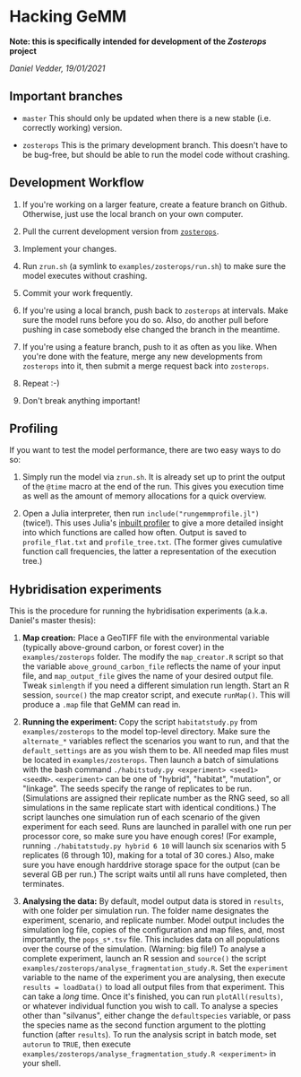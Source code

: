 # Hacking GeMM

**Note: this is specifically intended for development of the *Zosterops* project**

*Daniel Vedder, 19/01/2021*

## Important branches

- `master` This should only be updated when there is a new stable (i.e. correctly working) version.

- `zosterops` This is the primary development branch. This doesn't have to be bug-free, but should
  be able to run the model code without crashing.
  
  
## Development Workflow

1. If you're working on a larger feature, create a feature branch on Github. Otherwise, just use
   the local branch on your own computer.

2. Pull the current development version from [`zosterops`](https://github.com/lleiding/gemm/tree/zosterops).

3. Implement your changes.

4. Run `zrun.sh` (a symlink to `examples/zosterops/run.sh`) to make sure the model executes without crashing.

5. Commit your work frequently.

6. If you're using a local branch, push back to `zosterops` at intervals. Make sure the model runs
   before you do so. Also, do another pull before pushing in case somebody else changed the branch
   in the meantime.
   
7. If you're using a feature branch, push to it as often as you like. When you're done with the
   feature, merge any new developments from `zosterops` into it, then submit a merge request
   back into `zosterops`.
   
8. Repeat :-)

9. Don't break anything important!


## Profiling

If you want to test the model performance, there are two easy ways to do so:

1. Simply run the model via `zrun.sh`. It is already set up to print the output of the `@time`
   macro at the end of the run. This gives you execution time as well as the amount of memory
   allocations for a quick overview.
   
2. Open a Julia interpreter, then run `include("rungemmprofile.jl")` (twice!). This uses Julia's 
   [inbuilt profiler](https://docs.julialang.org/en/v1/manual/profile/) to give a more detailed
   insight into which functions are called how often. Output is saved to `profile_flat.txt` and
   `profile_tree.txt`. (The former gives cumulative function call frequencies, the latter a
   representation of the execution tree.)


## Hybridisation experiments

This is the procedure for running the hybridisation experiments (a.k.a. Daniel's master thesis):

1. **Map creation:** Place a GeoTIFF file with the environmental variable (typically above-ground
   carbon, or forest cover) in the `examples/zosterops` folder. The modify the `map_creator.R`
   script so that the variable `above_ground_carbon_file` reflects the name of your input file,
   and `map_output_file` gives the name of your desired output file. Tweak `simlength` if you
   need a different simulation run length. Start an R session, `source()` the map creator script, 
   and execute `runMap()`. This will produce a `.map` file that GeMM can read in.
   
2. **Running the experiment:** Copy the script `habitatstudy.py` from `examples/zosterops` to
   the model top-level directory. Make sure the `alternate_*` variables reflect the scenarios
   you want to run, and that the `default_settings` are as you wish them to be. All needed
   map files must be located in `examples/zosterops`. Then launch a batch of simulations with
   the bash command `./habitstudy.py <experiment> <seed1> <seedN>`. `<experiment>` can be
   one of "hybrid", "habitat", "mutation", or "linkage". The seeds specify the range of replicates
   to be run. (Simulations are assigned their replicate number as the RNG seed, so all simulations
   in the same replicate start with identical conditions.) The script launches one simulation run
   of each scenario of the given experiment for each seed. Runs are launched in parallel with one
   run per processor core, so make sure you have enough cores! (For example, running
   `./habitatstudy.py hybrid 6 10` will launch six scenarios with 5 replicates (6 through 10),
   making for a total of 30 cores.) Also, make sure you have enough harddrive storage space for
   the output (can be several GB per run.) The script waits until all runs have completed, then 
   terminates.
   
3. **Analysing the data:** By default, model output data is stored in `results`, with one folder
   per simulation run. The folder name designates the experiment, scenario, and replicate number.
   Model output includes the simulation log file, copies of the configuration and map files, and,
   most importantly, the `pops_s*.tsv` file. This includes data on all populations over the
   course of the simulation. (Warning: big file!) To analyse a complete experiment, launch
   an R session and `source()` the script `examples/zosterops/analyse_fragmentation_study.R`.
   Set the `experiment` variable to the name of the experiment you are analysing, then execute
   `results = loadData()` to load all output files from that experiment. This can take a *long*
   time. Once it's finished, you can run `plotAll(results)`, or whatever individual function you 
   wish to call. To analyse a species other than "silvanus", either change the `defaultspecies`
   variable, or pass the species name as the second function argument to the plotting function
   (after `results`). To run the analysis script in batch mode, set `autorun` to `TRUE`,
   then execute `examples/zosterops/analyse_fragmentation_study.R <experiment>` in your shell.
